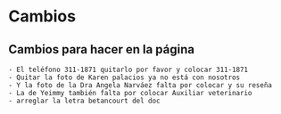 # Cambios

## Cambios para hacer en la página


~~~
- El teléfono 311-1871 quitarlo por favor y colocar 311-1871
- Quitar la foto de Karen palacios ya no está con nosotros
- Y la foto de la Dra Angela Narváez falta por colocar y su reseña
- La de Yeimmy también falta por colocar Auxiliar veterinario
- arreglar la letra betancourt del doc
~~~